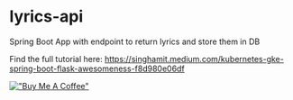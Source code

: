 # lyrics-api
Spring Boot App with endpoint to return lyrics and store them in DB

Find the full tutorial here: https://singhamit.medium.com/kubernetes-gke-spring-boot-flask-awesomeness-f8d980e06df


[!["Buy Me A Coffee"](https://www.buymeacoffee.com/assets/img/custom_images/orange_img.png)](https://www.buymeacoffee.com/semmet)
